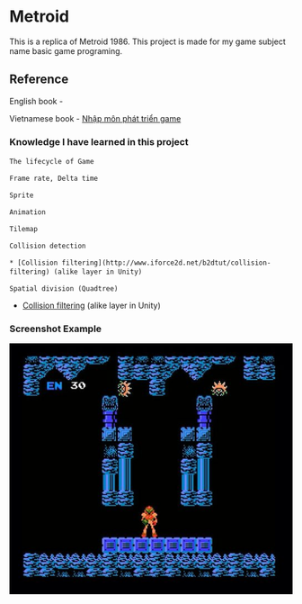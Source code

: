 # Metroid
This is a replica of Metroid 1986.
This project is made for my game subject name basic game programing.

## Reference
English book - 

Vietnamese book - [Nhập môn phát triển game](http://sachdaihoc.edu.vn/san-pham/1/sach/18/tin-hoc/1342/giao-trinh-nhap-mon-phat-trien-game.htm)

### Knowledge I have learned in this project
```
The lifecycle of Game
```
```
Frame rate, Delta time
```
```
Sprite
```
```
Animation
```
```
Tilemap
```
```
Collision detection
```
```
* [Collision filtering](http://www.iforce2d.net/b2dtut/collision-filtering) (alike layer in Unity)
```
```
Spatial division (Quadtree)
```
* [Collision filtering](http://www.iforce2d.net/b2dtut/collision-filtering) (alike layer in Unity)

### Screenshot Example
![Image description](https://github.com/ducthong230497/Metroid/blob/master/metroid.jpg)
